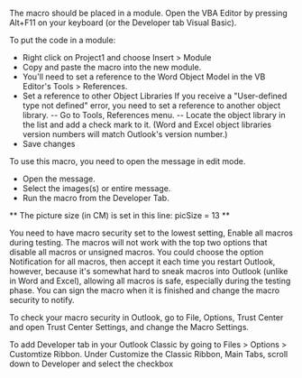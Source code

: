 The macro should be placed in a module. Open the VBA Editor by pressing Alt+F11 on your keyboard (or the Developer tab Visual Basic).  

To put the code in a module:
- Right click on Project1 and choose Insert > Module
- Copy and paste the macro into the new module.
- You'll need to set a reference to the Word Object Model in the VB Editor's Tools > References.
- Set a reference to other Object Libraries If you receive a "User-defined type not defined" error, you need to set a reference to another object library.
-- Go to Tools, References menu.
-- Locate the object library in the list and add a check mark to it. (Word and Excel object libraries version numbers will match Outlook's version number.)
- Save changes

To use this macro, you need to open the message in edit mode. 

- Open the message.
- Select the images(s) or entire message.
- Run the macro from the Developer Tab.

** The picture size (in CM) is set in this line: picSize = 13 **

You need to have macro security set to the lowest setting, Enable all macros during testing. The macros will not work with the top two options that disable all macros or unsigned macros. You could choose the option Notification for all macros, then accept it each time you restart Outlook, however, because it's somewhat hard to sneak macros into Outlook (unlike in Word and Excel), allowing all macros is safe, especially during the testing phase. You can sign the macro when it is finished and change the macro security to notify.

To check your macro security in Outlook, go to File, Options, Trust Center and open Trust Center Settings, and change the Macro Settings.

To add Developer tab in your Outlook Classic by going to Files > Options > Customtize Ribbon.  Under Customize the Classic Ribbon, Main Tabs, scroll down to Developer and select the checkbox
